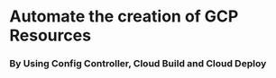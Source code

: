 # Automate the creation of GCP Resources
### By Using Config Controller, Cloud Build and Cloud Deploy
